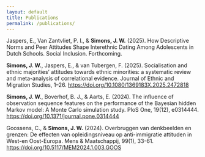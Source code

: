 ```yaml
---
layout: default
title: Publications
permalink: /publications/
---
```


Jaspers, E., Van Zantvliet, P. I., & **Simons, J. W.** (2025). How Descriptive Norms and Peer Attitudes Shape Interethnic Dating Among Adolescents in Dutch Schools. Social Inclusion. Forthcoming.  

**Simons, J. W.**, Jaspers, E., & van Tubergen, F. (2025). Socialisation and ethnic majorities’ attitudes towards ethnic minorities: a systematic review and meta-analysis of correlational evidence. Journal of Ethnic and Migration Studies, 1–26. <a href="https://doi.org/10.1080/1369183X.2025.2472818"> https://doi.org/10.1080/1369183X.2025.2472818</a>

**Simons, J. W.**, Boverhof, B. J., & Aarts, E. (2024). The influence of observation sequence features on the performance of the Bayesian hidden Markov model: A Monte Carlo simulation study. PloS One, 19(12), e0314444. <a href="https://doi.org/10.1371/journal.pone.0314444"> https://doi.org/10.1371/journal.pone.0314444</a>

Goossens, C., & **Simons, J. W.** (2024). Overbruggen van denkbeelden en grenzen: De effecten van opleidingsniveau op anti-immigratie attituden in West-en Oost-Europa. Mens & Maatschappij, 99(1), 33-61. <a href="https://doi.org/10.5117/MEM2024.1.003.GOOS"> https://doi.org/10.5117/MEM2024.1.003.GOOS</a>



